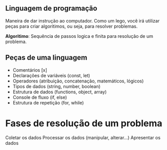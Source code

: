 ## Linguagem de programação

Maneira de dar instrução ao computador.
Como um lego, você irá utilizar peças para criar algoritimos, ou seja, para resolver problemas.

**Algoritimo**: Sequência de passos logica e finita para resolução de um problema.

## Peças de uma linguagem

- Comentários [x]
- Declarações de variáveis (const, let)
- Operadores (atribuição, concatenação, matemáticos, lógicos)
- Tipos de dados (string, number, boolean)
- Estrutura de dados (functions, object, array)
- Console de fluxo (if, else)
- Estrutura de repetição (for, while)

# Fases de resolução de um problema

Coletar os dados
Processar os dados (manipular, alterar...)
Apresentar os dados